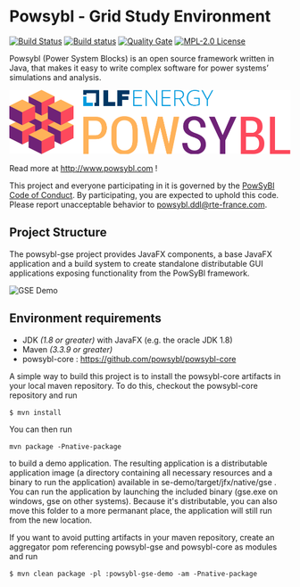 # Powsybl - Grid Study Environment

[![Build Status](https://api.travis-ci.com/powsybl/powsybl-gse.svg?branch=master)](https://travis-ci.com/powsybl/powsybl-gse)
[![Build status](https://ci.appveyor.com/api/projects/status/dbwhmay33ynnftmq/branch/master?svg=true)](https://ci.appveyor.com/project/powsybl/powsybl-gse/branch/master)
[![Quality Gate](https://sonarcloud.io/api/project_badges/measure?project=com.powsybl%3Apowsybl-gse&metric=alert_status)](https://sonarcloud.io/dashboard?id=com.powsybl%3Apowsybl-gse)
[![MPL-2.0 License](https://img.shields.io/badge/license-MPL_2.0-blue.svg)](https://www.mozilla.org/en-US/MPL/2.0/)

Powsybl (Power System Blocks) is an open source framework written in Java, that makes it easy to write complex software for power systems’ simulations and analysis.

![PowSyBl Logo](https://raw.githubusercontent.com/powsybl/powsybl-gse/master/gse-spi/src/main/resources/images/logo_lfe_powsybl.svg?sanitize=true)

Read more at http://www.powsybl.com !

This project and everyone participating in it is governed by the [PowSyBl Code of Conduct](https://github.com/powsybl/.github/blob/master/CODE_OF_CONDUCT.md). By participating, you are expected to uphold this code. Please report unacceptable behavior to [powsybl.ddl@rte-france.com](mailto:powsybl.ddl@rte-france.com).

## Project Structure

The powsybl-gse project provides JavaFX components, a base JavaFX application and a build system to create standalone distributable GUI applications exposing functionality from the PowSyBl framework.

![GSE Demo](https://user-images.githubusercontent.com/89208/52073009-b55b0f80-2586-11e9-8c7d-40f7abfb0ff6.gif)

## Environment requirements

  * JDK *(1.8 or greater)* with JavaFX (e.g. the oracle JDK 1.8)
  * Maven *(3.3.9 or greater)*
  * powsybl-core : https://github.com/powsybl/powsybl-core

A simple way to build this project is to install the powsybl-core artifacts in your local maven repository. To do this, checkout the powsybl-core repository and run
```
$ mvn install
```

You can then run
```
mvn package -Pnative-package
```
to build a demo application. The resulting application is a distributable application image (a directory containing all necessary resources and a binary to run the application) available in se-demo/target/jfx/native/gse . You can run the application by launching the included binary (gse.exe on windows, gse on other systems). Because it's distributable, you can also move this folder to a more permanant place, the application will still run from the new location.

If you want to avoid putting artifacts in your maven repository, create an aggregator pom referencing powsybl-gse and powsybl-core as modules and run
```
$ mvn clean package -pl :powsybl-gse-demo -am -Pnative-package
```
